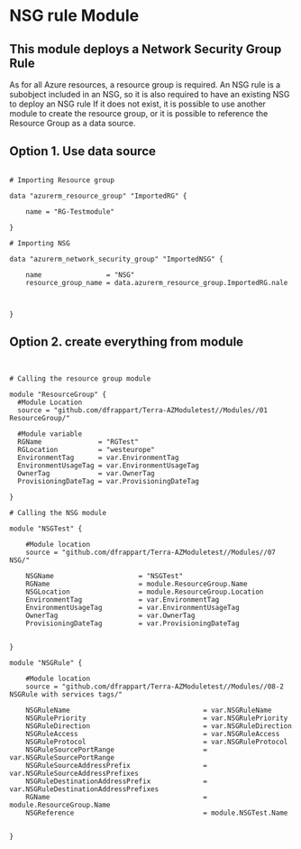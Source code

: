 # NSG rule Module

## This module deploys a Network Security Group Rule

As for all Azure resources, a resource group is required.
An NSG rule is a subobject included in an NSG, so it is also required to have an existing NSG to deploy an NSG rule
If it does not exist, it is possible to use another module to create the resource group, or it is possible to reference the Resource Group as a data source.



## Option 1. Use data source

```hcl

# Importing Resource group 

data "azurerm_resource_group" "ImportedRG" {

    name = "RG-Testmodule"

}

# Importing NSG 

data "azurerm_network_security_group" "ImportedNSG" {

    name                = "NSG"
    resource_group_name = data.azurerm_resource_group.ImportedRG.nale



}

```




## Option 2. create everything from module

```hcl


# Calling the resource group module

module "ResourceGroup" {
  #Module Location
  source = "github.com/dfrappart/Terra-AZModuletest//Modules//01 ResourceGroup/"

  #Module variable
  RGName              = "RGTest"
  RGLocation          = "westeurope"
  EnvironmentTag      = var.EnvironmentTag
  EnvironmentUsageTag = var.EnvironmentUsageTag
  OwnerTag            = var.OwnerTag
  ProvisioningDateTag = var.ProvisioningDateTag

}

# Calling the NSG module

module "NSGTest" {

    #Module location
    source = "github.com/dfrappart/Terra-AZModuletest//Modules//07 NSG/"

    NSGName                     = "NSGTest"
    RGName                      = module.ResourceGroup.Name
    NSGLocation                 = module.ResourceGroup.Location
    EnvironmentTag              = var.EnvironmentTag
    EnvironmentUsageTag         = var.EnvironmentUsageTag
    OwnerTag                    = var.OwnerTag
    ProvisioningDateTag         = var.ProvisioningDateTag


}

module "NSGRule" {

    #Module location
    source = "github.com/dfrappart/Terra-AZModuletest//Modules//08-2 NSGRule with services tags/"

    NSGRuleName                                 = var.NSGRuleName
    NSGRulePriority                             = var.NSGRulePriority
    NSGRuleDirection                            = var.NSGRuleDirection
    NSGRuleAccess                               = var.NSGRuleAccess
    NSGRuleProtocol                             = var.NSGRuleProtocol
    NSGRuleSourcePortRange                      = var.NSGRuleSourcePortRange
    NSGRuleSourceAddressPrefix                  = var.NSGRuleSourceAddressPrefixes
    NSGRuleDestinationAddressPrefix             = var.NSGRuleDestinationAddressPrefixes
    RGName                                      = module.ResourceGroup.Name
    NSGReference                                = module.NSGTest.Name


}

```
